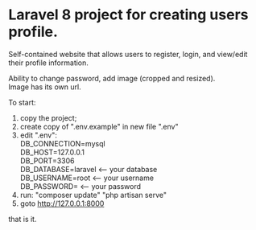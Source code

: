 # Laravel 8 project for creating users profile.

Self-contained website that allows users to register, login, and view/edit their profile information.

Ability to change password, add image (cropped and resized).<br>
Image has its own url.


To start:
1. copy the project;
2. create copy of ".env.example" in new file ".env"
3. edit ".env":<br>
   DB_CONNECTION=mysql<br>
   DB_HOST=127.0.0.1<br>
   DB_PORT=3306<br>
   DB_DATABASE=laravel  <-- your database<br>
   DB_USERNAME=root  <-- your username<br>
   DB_PASSWORD=  <-- your password<br>
4. run:
   "composer update"
   "php artisan serve"
5. goto http://127.0.0.1:8000


that is it.




